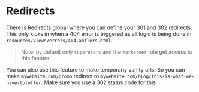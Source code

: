 # Redirects

There is Redirects global where you can define your 301 and 302 redirects. This only kicks in when a 404 error is triggered as all logic is being done in `resources/views/errors/404.antlers.html`.

> Note: by default only `superusers` and the `marketeer` role get access to this feature.

You can also use this feature to make temporariy vanity urls. So you can make `mywebsite.com/promo` redirect to `mywebsite.com/blog/this-is-what-we-have-to-offer`. Make sure you use a 302 status code for this.
